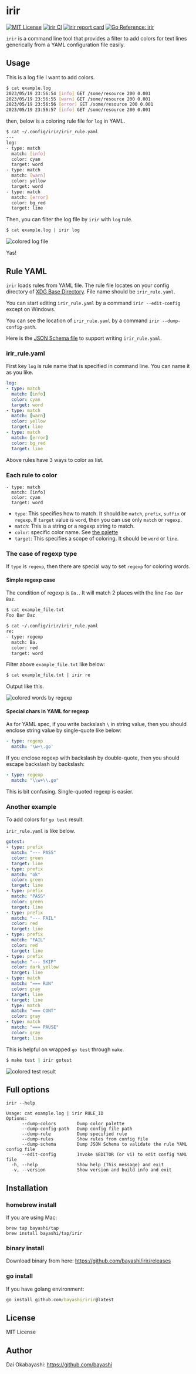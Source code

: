 # irir

<a href="https://github.com/bayashi/irir/blob/main/LICENSE" title="irir License"><img src="https://img.shields.io/badge/LICENSE-MIT-GREEN.png" alt="MIT License"></a>
<a href="https://github.com/bayashi/irir/actions" title="irir CI"><img src="https://github.com/bayashi/irir/workflows/main/badge.svg" alt="irir CI"></a>
<a href="https://goreportcard.com/report/github.com/bayashi/irir" title="irir report card" target="_blank"><img src="https://goreportcard.com/badge/github.com/bayashi/irir" alt="irir report card"></a>
<a href="https://pkg.go.dev/github.com/bayashi/irir" title="Go irir package reference" target="_blank"><img src="https://pkg.go.dev/badge/github.com/bayashi/irir.svg" alt="Go Reference: irir"></a>

`irir` is a command line tool that provides a filter to add colors for text lines generically from a YAML configuration file easily.

## Usage

This is a log file I want to add colors.

```sh
$ cat example.log
2023/05/19 23:56:54 [info] GET /some/resource 200 0.001
2023/05/19 23:56:55 [warn] GET /some/resource 200 0.001
2023/05/19 23:56:56 [error] GET /some/resource 200 0.001
2023/05/19 23:56:57 [info] GET /some/resource 200 0.001
```

then, below is a coloring rule file for `log` in YAML.

```sh
$ cat ~/.config/irir/irir_rule.yaml
---
log:
- type: match
  match: [info]
  color: cyan
  target: word
- type: match
  match: [warn]
  color: yellow
  target: word
- type: match
  match: [error]
  color: bg_red
  target: line
```

Then, you can filter the log file by `irir` with `log` rule.

```sh
$ cat example.log | irir log
```

![colored log file](https://user-images.githubusercontent.com/42190/239714614-fa153eec-a47d-49c8-a5c2-f70dfce97838.png)

Yas!

## Rule YAML

`irir` loads rules from YAML file. The rule file locates on your config directory of [XDG Base Directory](https://specifications.freedesktop.org/basedir-spec/basedir-spec-latest.html). File name should be `irir_rule.yaml`.

You can start editing `irir_rule.yaml` by a command `irir --edit-config` except on Windows.

You can see the location of `irir_rule.yaml` by a command `irir --dump-config-path`.

Here is the [JSON Schema file](https://raw.githubusercontent.com/bayashi/irir/main/.rule_schema.json) to support writing `irir_rule.yaml`.

### irir_rule.yaml

First key `log` is rule name that is specified in command line. You can name it as you like.

```yaml
log:
- type: match
  match: [info]
  color: cyan
  target: word
- type: match
  match: [warn]
  color: yellow
  target: line
- type: match
  match: [error]
  color: bg_red
  target: line
```

Above rules have 3 ways to color as list.

### Each rule to color

```
- type: match
  match: [info]
  color: cyan
  target: word
```

* `type`: This specifies how to match. It should be `match`, `prefix`, `suffix` or `regexp`. If `target` value is `word`, then you can use only `match` or `regexp`.
* `match`: This is a string or a regexp string to match.
* `color`: specific color name. See [the palette](https://github.com/bayashi/irir/blob/main/color_palette.go)
* `target`: This specifies a scope of coloring. It should be `word` or `line`.

### The case of regexp type

If `type` is `regexp`, then there are special way to set `regexp` for coloring words.

#### Simple regexp case

The condition of regexp is `Ba.`. It will match 2 places with the line `Foo Bar Baz`.

```sh
$ cat example_file.txt
Foo Bar Baz

$ cat ~/.config/irir/irir_rule.yaml
re:
- type: regexp
  match: Ba.
  color: red
  target: word
```

Filter above `example_file.txt` like below:

```sh
$ cat example_file.txt | irir re
```

Output like this.

![colored words by regexp](https://user-images.githubusercontent.com/42190/239843565-1945512c-9e03-49c6-8f4e-7b1b2aad90ba.png)

#### Special chars in YAML for regexp

As for YAML spec, if you write backslash `\` in string value, then you should enclose string value by single-quote like below:

```yaml
- type: regexp
  match: '\w+\.go'
```

If you enclose regexp with backslash by double-quote, then you should escape backslash by backslash:

```yaml
- type: regexp
  match: "\\w+\\.go"
```

This is bit confusing. Single-quoted regexp is easier.

### Another example

To add colors for `go test` result.

`irir_rule.yaml` is like below.

```yaml
gotest:
- type: prefix
  match: "--- PASS"
  color: green
  target: line
- type: prefix
  match: "ok"
  color: green
  target: line
- type: prefix
  match: "PASS"
  color: green
  target: line
- type: prefix
  match: "--- FAIL"
  color: red
  target: line
- type: prefix
  match: "FAIL"
  color: red
  target: line
- type: prefix
  match: "--- SKIP"
  color: dark_yellow
  target: line
- type: match
  match: "=== RUN"
  color: gray
  target: line
- target: line
  type: match
  match: "=== CONT"
  color: gray
- type: match
  match: "=== PAUSE"
  color: gray
  target: line
```

This is helpful on wrapped `go test` through `make`.

```sh
$ make test | irir gotest
```

![colored test result](https://user-images.githubusercontent.com/42190/239734820-f18006ce-6a9c-43b8-aaf0-c4f8ebd7a57b.png)

## Full options

`irir --help`

```
Usage: cat example.log | irir RULE_ID
Options:
      --dump-colors        Dump color palette
      --dump-config-path   Dump config file path
      --dump-rule          Dump specified rule
      --dump-rules         Show rules from config file
      --dump-schema        Dump JSON Schema to validate the rule YAML config file
      --edit-config        Invoke $EDITOR (or vi) to edit config YAML file
  -h, --help               Show help (This message) and exit
  -v, --version            Show version and build info and exit
```

## Installation

### homebrew install

If you are using Mac:

    brew tap bayashi/tap
    brew install bayashi/tap/irir

### binary install

Download binary from here: https://github.com/bayashi/irir/releases

### go install

If you have golang environment:

```cmd
go install github.com/bayashi/irir@latest
```

## License

MIT License

## Author

Dai Okabayashi: https://github.com/bayashi
